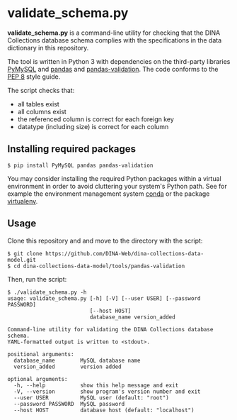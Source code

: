 # validate_schema.py

**validate_schema.py** is a command-line utility for checking that
the DINA Collections database schema complies with the specifications in
the data dictionary in this repository.

The tool is written in Python 3 with dependencies on the third-party
libraries [PyMySQL](https://pymysql.readthedocs.io/en/latest/index.html)
and [pandas](http://pandas.pydata.org) and [pandas-validation](https://github.com/jmenglund/pandas-validation).
The code conforms to the [PEP 8](https://www.python.org/dev/peps/pep-0008/) style guide.

The script checks that:

- all tables exist
- all columns exist
- the referenced column is correct for each foreign key
- datatype (including size) is correct for each column


## Installing required packages

    $ pip install PyMySQL pandas pandas-validation

You may consider installing the required Python packages
within a virtual environment in order to avoid cluttering your system's
Python path. See for example the environment management system
[conda](http://conda.io) or the package
[virtualenv](https://virtualenv.pypa.io/en/latest/).


## Usage

Clone this repository and and move to the directory with the script:

    $ git clone https://github.com/DINA-Web/dina-collections-data-model.git
    $ cd dina-collections-data-model/tools/pandas-validation

Then, run the script:

    $ ./validate_schema.py -h
    usage: validate_schema.py [-h] [-V] [--user USER] [--password PASSWORD]
                              [--host HOST]
                              database_name version_added

    Command-line utility for validating the DINA Collections database schema.
    YAML-formatted output is written to <stdout>.

    positional arguments:
      database_name        MySQL database name
      version_added        version added

    optional arguments:
      -h, --help           show this help message and exit
      -V, --version        show program's version number and exit
      --user USER          MySQL user (default: "root")
      --password PASSWORD  MySQL password
      --host HOST          database host (default: "localhost")
